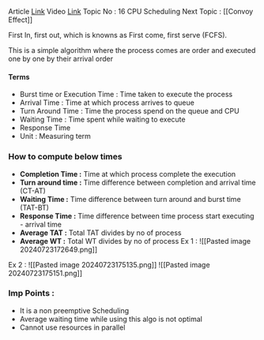 Article [Link](https://www.geeksforgeeks.org/program-for-fcfs-cpu-scheduling-set-1/)
Video [Link](https://youtu.be/MZdVAVMgNpA?si=5_30Ukit0zP9dE49)
Topic No : 16 CPU Scheduling
Next Topic : [[Convoy Effect]]


First In, first out, which is knowns as First come, first serve (FCFS).

This is a simple algorithm where the process comes are order and executed one by one by their arrival order
#### Terms
- Burst time or Execution Time : Time taken to execute the process
- Arrival Time : Time at which process arrives to queue
- Turn Around Time : Time the process spend on the queue and CPU
- Waiting Time : Time spent while waiting to execute 
- Response Time 
- Unit : Measuring term
### How to compute below times

- **Completion Time :** Time at which process complete the execution
- **Turn around time :**  Time difference between completion and arrival time (CT-AT)
- **Waiting Time :** Time difference between turn around and burst time (TAT-BT)
- **Response Time :** Time difference between time process start executing - arrival time
- **Average TAT :** Total TAT divides by no of process
- **Average WT :** Total WT divides by no of process
Ex 1 :
![[Pasted image 20240723172649.png]]

Ex 2 : 
![[Pasted image 20240723175135.png]]
![[Pasted image 20240723175151.png]]
### Imp Points :
- It is a non preemptive Scheduling
- Average waiting time while using this algo is not optimal
- Cannot use resources in parallel
